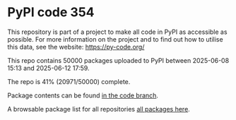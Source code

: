 # PyPI code 354

This repository is part of a project to make all code in PyPI as accessible as possible. For more information 
on the project and to find out how to utilise this data, see the website: https://py-code.org/

This repo contains 50000 packages uploaded to PyPI between 
2025-06-08 15:13 and 2025-06-12 17:59.

The repo is 41% (20971/50000) complete.

Package contents can be found [in the code branch](https://github.com/pypi-data/pypi-mirror-354/tree/code/packages).

A browsable package list for all repositories [all packages here](https://py-code.org/repositories/pypi-mirror-354).


